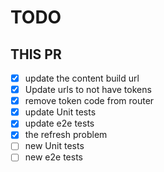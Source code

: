 # TODO

## THIS PR

- [X] update the content build url
- [X] Update urls to not have tokens
- [X] remove token code from router
- [X] update Unit tests
- [X] update e2e tests
- [X] the refresh problem
- [ ] new Unit tests
- [ ] new e2e tests
